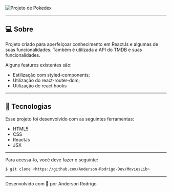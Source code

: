 ![Projeto de Pokedex](https://i.imgur.com/d2BelVg.jpg)

---

## **💻 Sobre**

Projeto criado para aperfeiçoar conhecimento em ReactJs e algumas de suas funcionalidades. Também é utilizada a API do TMDB e suas funcionalidades.

Alguns features existentes são:

- Estilização com styled-components;
- Utilização do react-router-dom;
- Utilização de react hooks

---

## **🚀 Tecnologias**

Esse projeto foi desenvolvido com as seguintes ferramentas:

- HTML5
- CSS
- ReactJs
- JSX

---

Para acessa-lo, você deve fazer o seguinte:

```bash
$ git clone <https://github.com/Anderson-Rodrigo-Dev/MoviesLib>
```

---

Desenvolvido com 💛 por Anderson Rodrigo